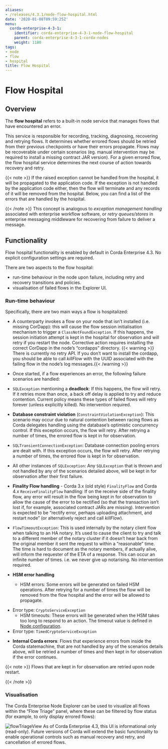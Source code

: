 ```yaml
---
aliases:
- /releases/4.3.1/node-flow-hospital.html
date: '2020-01-08T09:59:25Z'
menu:
  corda-enterprise-4-3-1:
    identifier: corda-enterprise-4-3-1-node-flow-hospital
    parent: corda-enterprise-4-3-1-corda-nodes
    weight: 1180
tags:
- node
- flow
- hospital
title: Flow Hospital
---
```



# Flow Hospital


## Overview

The **flow hospital** refers to a built-in node service that manages flows that have encountered an error.

This service is responsible for recording, tracking, diagnosing, recovering and retrying flows. It determines whether errored flows should be retried
from their previous checkpoints or have their errors propagate. Flows may be recoverable under certain scenarios (eg. manual intervention
may be required to install a missing contract JAR version). For a given errored flow, the flow hospital service determines the next course of
action towards recovery and retry.

{{< note >}}
If the raised exception cannot be handled from the hospital, it will be propagated to the application code.
If the exception is not handled by the application code either, then the flow will terminate and any records of it will be removed from the hospital.
Below, you can find a list of the errors that are handled by the hospital.

{{< /note >}}
This concept is analogous to *exception management handling* associated with enterprise workflow software, or
*retry queues/stores* in enterprise messaging middleware for recovering from failure to deliver a message.


## Functionality

Flow hospital functionality is enabled by default in Corda Enterprise 4.3. No explicit configuration settings are required.

There are two aspects to the flow hospital:


* run-time behaviour in the node upon failure, including retry and recovery transitions and policies.
* visualisation of failed flows in the Explorer UI.



### Run-time behaviour

Specifically, there are two main ways a flow is hospitalized:


* A counterparty invokes a flow on your node that isn’t installed (i.e. missing CorDapp):
this will cause the flow session initialisation mechanism to trigger a `ClassNotFoundException`.
If this happens, the session initiation attempt is kept in the hospital for observation and will retry if you restart the node.
Corrective action requires installing the correct CorDapp in the node’s “cordapps” directory.
{{< warning >}}
There is currently no retry API. If you don’t want to install the cordapp, you should be able to call *killFlow* with the UUID
associated with the failing flow in the node’s log messages.{{< /warning >}}



* Once started, if a flow experiences an error, the following failure scenarios are handled:
* `SQLException` mentioning a **deadlock**:
If this happens, the flow will retry. If it retries more than once, a back off delay is applied to try and reduce contention.
Current policy means these types of failed flows will retry forever (unless explicitly killed).  No intervention required.
* **Database constraint violation** (`ConstraintViolationException`):
This scenario may occur due to natural contention between racing flows as Corda delegates handling using the database’s optimistic concurrency control.
If this exception occurs, the flow will retry. After retrying a number of times, the errored flow is kept in for observation.
* `SQLTransientConnectionException`:
Database connection pooling errors are dealt with. If this exception occurs, the flow will retry. After retrying a number of times, the errored flow is kept in for observation.
* All other instances of `SQLException`:
Any `SQLException` that is thrown and not handled by any of the scenarios detailed above, will be kept in for observation after their first failure.
* **Finality Flow handling** - Corda 3.x (old style) `FinalityFlow` and Corda 4.x `ReceiveFinalityFlow` handling:
If on the receive side of the finality flow, any error will result in the flow being kept in for observation to allow the cause of the
error to be rectified (so that the transaction isn’t lost if, for example, associated contract JARs are missing).
Intervention is expected to be “rectify error, perhaps uploading attachment, and restart node” (or alternatively reject and call *killFlow*).
* `FlowTimeoutException`:
This is used internally by the notary client flow when talking to an HA notary.  It’s used to cause the client to try and talk to a different
member of the notary cluster if it doesn’t hear back from the original member it sent the request to within a “reasonable” time.
The time is hard to document as the notary members, if actually alive, will inform the requester of the ETA of a response.
This can occur an infinite number of times.  i.e. we never give up notarising.  No intervention required.
* **HSM error handling**
    * HSM errors:
Some errors will be generated on failed HSM operations.  After retrying for a number of times the flow will be removed from
the flow hospital and the error will be allowed to propagate.
- Error type: `CryptoServiceException`
    * HSM timeouts:
These errors will be generated when the HSM takes too long to respond to an action.  The timeout value is defined in [Node configuration](corda-configuration-file.md).
- Error type: `TimedCryptoServiceException`


* **Internal Corda errors**:
Flows that experience errors from inside the Corda statemachine, that are not handled by any of the scenarios details above, will be retried a number of times
and then kept in for observation if the error continues.



{{< note >}}
Flows that are kept in for observation are retried upon node restart.

{{< /note >}}


### Visualisation

The Corda Enterprise Node Explorer can be used to visualize all flows within the “Flow Triage” panel, where these can be filtered by flow
status (for example, to only display errored flows):

![flowTriageView](/en/images/flowTriageView.png "flowTriageView")
As of Corda Enterprise 4.3, this UI is informational only (read-only). Future versions of Corda will extend the basic functionality to enable
operational controls such as manual recovery and retry, and cancellation of errored flows.


